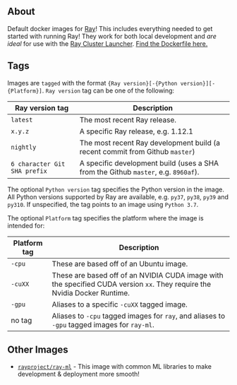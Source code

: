 ## About
Default docker images for [Ray](https://github.com/ray-project/ray)! This includes
everything needed to get started with running Ray! They work for both local development and *are ideal* for use with the [Ray Cluster Launcher](https://docs.ray.io/en/master/cluster/cloud.html). [Find the Dockerfile here.](https://github.com/ray-project/ray/blob/master/docker/ray/Dockerfile)

## Tags

Images are `tagged` with the format `{Ray version}[-{Python version}][-{Platform}]`. `Ray version` tag can be one of the following:

| Ray version tag | Description |
| --------------- | ----------- |
| `latest`                     | The most recent Ray release. |
| `x.y.z`                      | A specific Ray release, e.g. 1.12.1 |
| `nightly`                    | The most recent Ray development build (a recent commit from Github `master`) |
| `6 character Git SHA prefix` | A specific development build (uses a SHA from the Github `master`, e.g. `8960af`). |

The optional `Python version` tag specifies the Python version in the image. All Python versions supported by Ray are available, e.g. `py37`, `py38`, `py39` and `py310`. If unspecified, the tag points to an image using `Python 3.7`.

The optional `Platform` tag specifies the platform where the image is intended for:

| Platform tag | Description |
| --------------- | ----------- |
| `-cpu`  | These are based off of an Ubuntu image. |
| `-cuXX` | These are based off of an NVIDIA CUDA image with the specified CUDA version `xx`. They require the Nvidia Docker Runtime. |
| `-gpu`  | Aliases to a specific `-cuXX` tagged image. |
| no tag  | Aliases to `-cpu` tagged images for `ray`, and aliases to ``-gpu`` tagged images for `ray-ml`. |

## Other Images
* [`rayproject/ray-ml`](https://hub.docker.com/repository/docker/rayproject/ray-ml) - This image with common ML libraries to make development & deployment more smooth!
